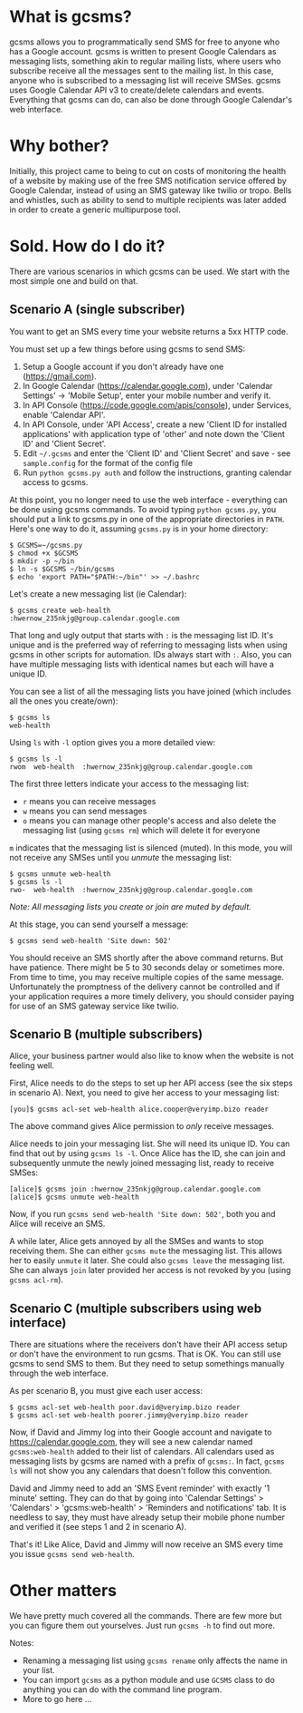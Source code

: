 What is gcsms?
==============

gcsms allows you to programmatically send SMS for free to anyone who has
a Google account. gcsms is written to present Google Calendars as
messaging lists, something akin to regular mailing lists, where users
who subscribe receive all the messages sent to the mailing list. In this
case, anyone who is subscribed to a messaging list will receive SMSes.
gcsms uses Google Calendar API v3 to create/delete calendars and events.
Everything that gcsms can do, can also be done through Google Calendar's
web interface. 

Why bother?
===========

Initially, this project came to being to cut on costs of monitoring the
health of a website by making use of the free SMS notification service
offered by Google Calendar, instead of using an SMS gateway like twilio
or tropo. Bells and whistles, such as ability to send to multiple
recipients was later added in order to create a generic multipurpose
tool.

Sold. How do I do it?
=====================

There are various scenarios in which gcsms can be used. We start with
the most simple one and build on that.

Scenario A (single subscriber)
------------------------------
You want to get an SMS every time your website returns a 5xx HTTP code.

You must set up a few things before using gcsms to send SMS:

1. Setup a Google account if you don't already have one
   (https://gmail.com).
2. In Google Calendar (https://calendar.google.com),
   under 'Calendar Settings' -> 'Mobile Setup', enter your mobile number
   and verify it.
3. In API Console (https://code.google.com/apis/console), under
   Services, enable 'Calendar API'.
4. In API Console, under 'API Access', create a new
   'Client ID for installed applications' with application type of
   'other' and note down the 'Client ID' and 'Client Secret'.
5. Edit `~/.gcsms` and enter the 'Client ID' and 'Client Secret' and
   save - see `sample.config` for the format of the config file
6. Run `python gcsms.py auth` and follow the instructions, granting
   calendar access to gcsms.

At this point, you no longer need to use the web interface - everything
can be done using gcsms commands. To avoid typing `python gcsms.py`, you
should put a link to gcsms.py in one of the appropriate directories in
`PATH`. Here's one way to do it, assuming `gcsms.py` is in your home
directory:

    $ GCSMS=~/gcsms.py
    $ chmod +x $GCSMS
    $ mkdir -p ~/bin
    $ ln -s $GCSMS ~/bin/gcsms
    $ echo 'export PATH="$PATH:~/bin"' >> ~/.bashrc

Let's create a new messaging list (ie Calendar):

    $ gcsms create web-health
    :hwernow_235nkjg@group.calendar.google.com

That long and ugly output that starts with `:` is the messaging list ID.
It's unique and is the preferred way of referring to messaging lists
when using gcsms in other scripts for automation. IDs always start with
`:`. Also, you can have multiple messaging lists with identical names
but each will have a unique ID.

You can see a list of all the messaging lists you have joined (which
includes all the ones you create/own):

    $ gcsms ls
    web-health

Using `ls` with `-l` option gives you a more detailed view:

    $ gcsms ls -l
    rwom  web-health  :hwernow_235nkjg@group.calendar.google.com

The first three letters indicate your access to the messaging list:

*  `r` means you can receive messages
*  `w` means you can send messages
*  `o` means you can manage other people's access and also delete the
   messaging list (using `gcsms rm`) which will delete it for everyone

`m` indicates that the messaging list is silenced (muted). In this mode,
you will not receive any SMSes until you _unmute_ the messaging list:

    $ gcsms unmute web-health
    $ gcsms ls -l
    rwo-  web-health  :hwernow_235nkjg@group.calendar.google.com

_Note: All messaging lists you create or join are muted by default._

At this stage, you can send yourself a message:

    $ gcsms send web-health 'Site down: 502'

You should receive an SMS shortly after the above command returns. But
have patience. There might be 5 to 30 seconds delay or sometimes more.
From time to time, you may receive multiple copies of the same message.
Unfortunately the promptness of the delivery cannot be controlled and if
your application requires a more timely delivery, you should consider
paying for use of an SMS gateway service like twilio.

Scenario B (multiple subscribers)
---------------------------------

Alice, your business partner would also like to know when the website is
not feeling well.

First, Alice needs to do the steps to set up her API access (see the six
steps in scenario A). Next, you need to give her access to your
messaging list:

    [you]$ gcsms acl-set web-health alice.cooper@veryimp.bizo reader

The above command gives Alice permission to _only_ receive messages.

Alice needs to join your messaging list. She will need its unique ID.
You can find that out by using `gcsms ls -l`. Once Alice has the ID, she
can join and subsequently unmute the newly joined messaging list, ready
to receive SMSes:

    [alice]$ gcsms join :hwernow_235nkjg@group.calendar.google.com
    [alice]$ gcsms unmute web-health

Now, if you run `gcsms send web-health 'Site down: 502'`, both you and
Alice will receive an SMS.

A while later, Alice gets annoyed by all the SMSes and wants to stop
receiving them. She can either `gcsms mute` the messaging list. This
allows her to easily `unmute` it later. She could also `gcsms leave` the
messaging list. She can always `join` later provided her access is not
revoked by you (using `gcsms acl-rm`).

Scenario C (multiple subscribers using web interface)
-----------------------------------------------------

There are situations where the receivers don't have their API access
setup or don't have the environment to run gcsms. That is OK. You can
still use gcsms to send SMS to them. But they need to setup somethings
manually through the web interface.

As per scenario B, you must give each user access:

    $ gcsms acl-set web-health poor.david@veryimp.bizo reader
    $ gcsms acl-set web-health poorer.jimmy@veryimp.bizo reader

Now, if David and Jimmy log into their Google account and navigate to
https://calendar.google.com, they will see a new calendar named
`gcsms:web-health` added to their list of calendars. All calendars used
as messaging lists by gcsms are named with a prefix of `gcsms:`. In
fact, `gcsms ls` will not show you any calendars that doesn't follow
this convention.

David and Jimmy need to add an 'SMS Event reminder' with exactly '1
minute' setting. They can do that by going into 'Calendar Settings' >
'Calendars' > 'gcsms:web-health' > 'Reminders and notifications' tab.
It is needless to say, they must have already setup their mobile phone
number and verified it (see steps 1 and 2 in scenario A).

That's it! Like Alice, David and Jimmy will now receive an SMS every
time you issue `gcsms send web-health`.

Other matters
=============

We have pretty much covered all the commands. There are few more but you
can figure them out yourselves. Just run `gcsms -h` to find out more.

Notes:

* Renaming a messaging list using `gcsms rename` only affects the name
  in your list.
* You can import `gcsms` as a python module and use `GCSMS` class to do
  anything you can do with the command line program.
* More to go here ...
